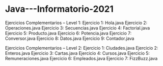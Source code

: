 # Java---Informatorio-2021
Ejercicios Complementarios – Level 1:
Ejercicio 1: Hola.java
Ejercicio 2: Operaciones.java
Ejercicio 3: Secuencias.java
Ejercicio 4: Factorial.java
Ejercicio 5: Producto.java
Ejercicio 6: Potencia.java
Ejercicio 7: Conversor.java
Ejercicio 8: Datos.java
Ejercicio 9: Contador.java

Ejercicios Complementarios – Level 2:
Ejercicio 1: Ciudades.java
Ejercicio 2: Enteros.java
Ejercicio 3: Cartas.java
Ejercicio 4: Cursos.java
Ejercicio 5: Remuneraciones.java
Ejercicio 6: Empleados.java
Ejercicio 7: FizzBuzz.java
